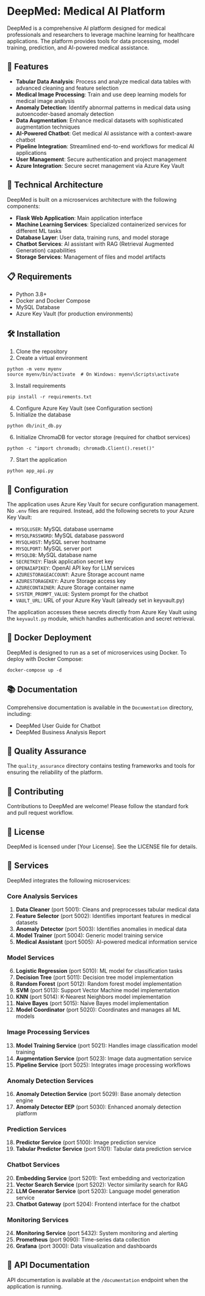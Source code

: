 # DeepMed: Medical AI Platform

DeepMed is a comprehensive AI platform designed for medical professionals and researchers to leverage machine learning for healthcare applications. The platform provides tools for data processing, model training, prediction, and AI-powered medical assistance.

## 🚀 Features

- **Tabular Data Analysis**: Process and analyze medical data tables with advanced cleaning and feature selection
- **Medical Image Processing**: Train and use deep learning models for medical image analysis
- **Anomaly Detection**: Identify abnormal patterns in medical data using autoencoder-based anomaly detection
- **Data Augmentation**: Enhance medical datasets with sophisticated augmentation techniques
- **AI-Powered Chatbot**: Get medical AI assistance with a context-aware chatbot
- **Pipeline Integration**: Streamlined end-to-end workflows for medical AI applications
- **User Management**: Secure authentication and project management
- **Azure Integration**: Secure secret management via Azure Key Vault

## 🔧 Technical Architecture

DeepMed is built on a microservices architecture with the following components:

- **Flask Web Application**: Main application interface
- **Machine Learning Services**: Specialized containerized services for different ML tasks
- **Database Layer**: User data, training runs, and model storage
- **Chatbot Services**: AI assistant with RAG (Retrieval Augmented Generation) capabilities
- **Storage Services**: Management of files and model artifacts

## 📋 Requirements

- Python 3.8+
- Docker and Docker Compose
- MySQL Database
- Azure Key Vault (for production environments)

## 🛠️ Installation

1. Clone the repository
2. Create a virtual environment
```
python -m venv myenv
source myenv/bin/activate  # On Windows: myenv\Scripts\activate
```
3. Install requirements
```
pip install -r requirements.txt
```
4. Configure Azure Key Vault (see Configuration section)
5. Initialize the database
```
python db/init_db.py
```
6. Initialize ChromaDB for vector storage (required for chatbot services)
```
python -c "import chromadb; chromadb.Client().reset()"
```
7. Start the application
```
python app_api.py
```

## 🔐 Configuration

The application uses Azure Key Vault for secure configuration management. No `.env` files are required. Instead, add the following secrets to your Azure Key Vault:

- `MYSQLUSER`: MySQL database username
- `MYSQLPASSWORD`: MySQL database password
- `MYSQLHOST`: MySQL server hostname
- `MYSQLPORT`: MySQL server port
- `MYSQLDB`: MySQL database name
- `SECRETKEY`: Flask application secret key
- `OPENAIAPIKEY`: OpenAI API key for LLM services
- `AZURESTORAGEACCOUNT`: Azure Storage account name
- `AZURESTORAGEKEY`: Azure Storage access key
- `AZURECONTAINER`: Azure Storage container name
- `SYSTEM_PROMPT_VALUE`: System prompt for the chatbot
- `VAULT_URL`: URL of your Azure Key Vault (already set in keyvault.py)

The application accesses these secrets directly from Azure Key Vault using the `keyvault.py` module, which handles authentication and secret retrieval.

## 🚢 Docker Deployment

DeepMed is designed to run as a set of microservices using Docker. To deploy with Docker Compose:

```
docker-compose up -d
```

## 📚 Documentation

Comprehensive documentation is available in the `Documentation` directory, including:
- DeepMed User Guide for Chatbot
- DeepMed Business Analysis Report

## 🧪 Quality Assurance

The `quality_assurance` directory contains testing frameworks and tools for ensuring the reliability of the platform.

## 👥 Contributing

Contributions to DeepMed are welcome! Please follow the standard fork and pull request workflow.

## 📄 License

DeepMed is licensed under [Your License]. See the LICENSE file for details.

## 🔄 Services

DeepMed integrates the following microservices:

### Core Analysis Services
1. **Data Cleaner** (port 5001): Cleans and preprocesses tabular medical data
2. **Feature Selector** (port 5002): Identifies important features in medical datasets
3. **Anomaly Detector** (port 5003): Identifies anomalies in medical data
4. **Model Trainer** (port 5004): Generic model training service
5. **Medical Assistant** (port 5005): AI-powered medical information service

### Model Services
6. **Logistic Regression** (port 5010): ML model for classification tasks
7. **Decision Tree** (port 5011): Decision tree model implementation
8. **Random Forest** (port 5012): Random forest model implementation
9. **SVM** (port 5013): Support Vector Machine model implementation
10. **KNN** (port 5014): K-Nearest Neighbors model implementation 
11. **Naive Bayes** (port 5015): Naive Bayes model implementation
12. **Model Coordinator** (port 5020): Coordinates and manages all ML models

### Image Processing Services
13. **Model Training Service** (port 5021): Handles image classification model training
14. **Augmentation Service** (port 5023): Image data augmentation service
15. **Pipeline Service** (port 5025): Integrates image processing workflows

### Anomaly Detection Services
16. **Anomaly Detection Service** (port 5029): Base anomaly detection engine
17. **Anomaly Detector EEP** (port 5030): Enhanced anomaly detection platform

### Prediction Services
18. **Predictor Service** (port 5100): Image prediction service
19. **Tabular Predictor Service** (port 5101): Tabular data prediction service

### Chatbot Services
20. **Embedding Service** (port 5201): Text embedding and vectorization
21. **Vector Search Service** (port 5202): Vector similarity search for RAG
22. **LLM Generator Service** (port 5203): Language model generation service
23. **Chatbot Gateway** (port 5204): Frontend interface for the chatbot

### Monitoring Services
24. **Monitoring Service** (port 5432): System monitoring and alerting
25. **Prometheus** (port 9090): Time-series data collection
26. **Grafana** (port 3000): Data visualization and dashboards

## 📝 API Documentation

API documentation is available at the `/documentation` endpoint when the application is running.